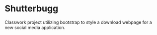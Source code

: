 # Shutterbugg
Classwork project utilizing bootstrap to style a download webpage for a new social media application.
